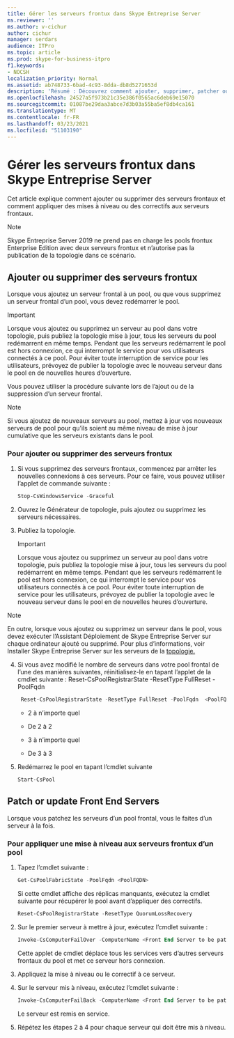 ```yaml
---
title: Gérer les serveurs frontux dans Skype Entreprise Server
ms.reviewer: ''
ms.author: v-cichur
author: cichur
manager: serdars
audience: ITPro
ms.topic: article
ms.prod: skype-for-business-itpro
f1.keywords:
- NOCSH
localization_priority: Normal
ms.assetid: ab748733-6bad-4c93-8dda-db8d5271653d
description: 'Résumé : Découvrez comment ajouter, supprimer, patcher ou mettre à jour des serveurs frontux dans Skype Entreprise Server.'
ms.openlocfilehash: 24527a5f973b21c35e386f0565ac6deb69e15070
ms.sourcegitcommit: 01087be29daa3abce7d3b03a55ba5ef8db4ca161
ms.translationtype: MT
ms.contentlocale: fr-FR
ms.lasthandoff: 03/23/2021
ms.locfileid: "51103190"
---
```

# <a name="manage-front-end-servers-in-skype-for-business-server"></a>Gérer les serveurs frontux dans Skype Entreprise Server
 
Cet article explique comment ajouter ou supprimer des serveurs frontaux et comment appliquer des mises à niveau ou des correctifs aux serveurs frontaux.

  > [!NOTE]
> Skype Entreprise Server 2019 ne prend pas en charge les pools frontux Enterprise Edition avec deux serveurs frontux et n’autorise pas la publication de la topologie dans ce scénario.

## <a name="add-or-remove-front-end-servers"></a>Ajouter ou supprimer des serveurs frontux
  
Lorsque vous ajoutez un serveur frontal à un pool, ou que vous supprimez un serveur frontal d’un pool, vous devez redémarrer le pool. 
  
> [!IMPORTANT]
> Lorsque vous ajoutez ou supprimez un serveur au pool dans votre topologie, puis publiez la topologie mise à jour, tous les serveurs du pool redémarrent en même temps. Pendant que les serveurs redémarrent le pool est hors connexion, ce qui interrompt le service pour vos utilisateurs connectés à ce pool. Pour éviter toute interruption de service pour les utilisateurs, prévoyez de publier la topologie avec le nouveau serveur dans le pool en de nouvelles heures d’ouverture. 
  
Vous pouvez utiliser la procédure suivante lors de l’ajout ou de la suppression d’un serveur frontal.
  
> [!NOTE]
> Si vous ajoutez de nouveaux serveurs au pool, mettez à jour vos nouveaux serveurs de pool pour qu’ils soient au même niveau de mise à jour cumulative que les serveurs existants dans le pool. 
  
### <a name="to-add-or-remove-front-end-servers"></a>Pour ajouter ou supprimer des serveurs frontux

1. Si vous supprimez des serveurs frontaux, commencez par arrêter les nouvelles connexions à ces serveurs. Pour ce faire, vous pouvez utiliser l’applet de commande suivante :
    
   ```PowerShell
   Stop-CsWindowsService -Graceful
   ```

2. Ouvrez le Générateur de topologie, puis ajoutez ou supprimez les serveurs nécessaires. 
    
3. Publiez la topologie.
    
    > [!IMPORTANT]
    > Lorsque vous ajoutez ou supprimez un serveur au pool dans votre topologie, puis publiez la topologie mise à jour, tous les serveurs du pool redémarrent en même temps. Pendant que les serveurs redémarrent le pool est hors connexion, ce qui interrompt le service pour vos utilisateurs connectés à ce pool. Pour éviter toute interruption de service pour les utilisateurs, prévoyez de publier la topologie avec le nouveau serveur dans le pool en de nouvelles heures d’ouverture. 
  
  > [!NOTE]
> En outre, lorsque vous ajoutez ou supprimez un serveur dans le pool, vous devez exécuter l’Assistant Déploiement de Skype Entreprise Server sur chaque ordinateur ajouté ou supprimé. Pour plus d’informations, voir Installer Skype Entreprise Server sur les serveurs de la [topologie.](../../deploy/install/install-skype-for-business-server.md)
  
4. Si vous avez modifié le nombre de serveurs dans votre pool frontal de l’une des manières suivantes, réinitialisez-le en tapant l’applet de la cmdlet suivante : Reset-CsPoolRegistrarState -ResetType FullReset -PoolFqdn 
    
   ```PowerShell
    Reset-CsPoolRegistrarState -ResetType FullReset -PoolFqdn  <PoolFQDN>
   ```

     - 2 à n’importe quel
    
     - De 2 à 2
    
     - 3 à n’importe quel
    
     - De 3 à 3
    
5. Redémarrez le pool en tapant l’cmdlet suivante
    
   ```PowerShell
   Start-CsPool
   ```

## <a name="patch-or-update-front-end-servers"></a>Patch or update Front End Servers

Lorsque vous patchez les serveurs d’un pool frontal, vous le faites d’un serveur à la fois. 
  
### <a name="to-apply-an-upgrade-to-the-front-end-servers-in-a-pool"></a>Pour appliquer une mise à niveau aux serveurs frontux d’un pool

1. Tapez l’cmdlet suivante :
    
   ```PowerShell
   Get-CsPoolFabricState -PoolFqdn <PoolFQDN>
   ```

     Si cette cmdlet affiche des réplicas manquants, exécutez la cmdlet suivante pour récupérer le pool avant d’appliquer des correctifs.
    
   ```PowerShell
   Reset-CsPoolRegistrarState -ResetType QuorumLossRecovery
   ```

2. Sur le premier serveur à mettre à jour, exécutez l’cmdlet suivante :
    
   ```PowerShell
   Invoke-CsComputerFailOver -ComputerName <Front End Server to be patched>
   ```

    Cette applet de cmdlet déplace tous les services vers d’autres serveurs frontaux du pool et met ce serveur hors connexion.
    
3. Appliquez la mise à niveau ou le correctif à ce serveur.
    
4. Sur le serveur mis à niveau, exécutez l’cmdlet suivante :
    
   ```PowerShell
   Invoke-CsComputerFailBack -ComputerName <Front End Server to be patched>
   ```

    Le serveur est remis en service.
    
5. Répétez les étapes 2 à 4 pour chaque serveur qui doit être mis à niveau.
